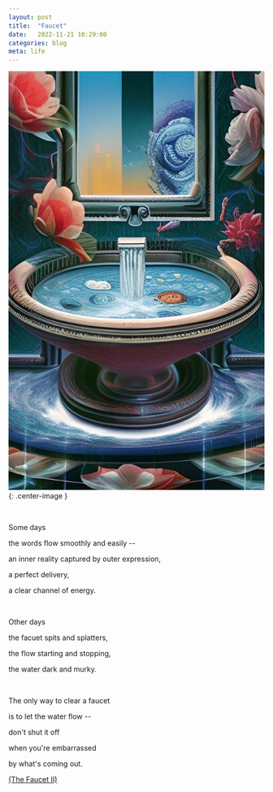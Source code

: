 ```yaml
---
layout: post
title:  "Faucet"
date:   2022-11-21 10:29:00
categories: blog
meta: life
---
```


![faucet](/images/faucet.jpg){: .center-image }

<br />

Some days

the words flow smoothly and easily --

an inner reality captured by outer expression,

a perfect delivery,

a clear channel of energy.

<br />

Other days

the facuet spits and splatters,

the flow starting and stopping,

the water dark and murky.

<br />

The only way to clear a faucet

is to let the water flow --

don't shut it off

when you're embarrassed

by what's coming out.

[(The Faucet II)](https://zanny.net/blog/2022/11/22/faucet-ii.html)

